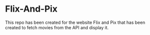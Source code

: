 # Flix-And-Pix
This repo has been created for the website Flix and Pix that has been created to fetch movies from the API and display it.
